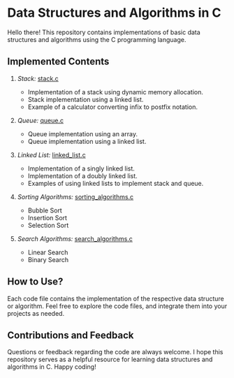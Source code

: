 # Data Structures and Algorithms in C

Hello there! This repository contains implementations of basic data structures and algorithms using the C programming language.

## Implemented Contents

1. *Stack:* [stack.c](stack.c)
   - Implementation of a stack using dynamic memory allocation.
   - Stack implementation using a linked list.
   - Example of a calculator converting infix to postfix notation.

2. *Queue:* [queue.c](queue.c)
   - Queue implementation using an array.
   - Queue implementation using a linked list.

3. *Linked List:* [linked_list.c](linked_list.c)
   - Implementation of a singly linked list.
   - Implementation of a doubly linked list.
   - Examples of using linked lists to implement stack and queue.

4. *Sorting Algorithms:* [sorting_algorithms.c](sorting_algorithms.c)
   - Bubble Sort
   - Insertion Sort
   - Selection Sort

5. *Search Algorithms:* [search_algorithms.c](search_algorithms.c)
   - Linear Search
   - Binary Search

## How to Use?

Each code file contains the implementation of the respective data structure or algorithm. Feel free to explore the code files, and integrate them into your projects as needed.

## Contributions and Feedback

Questions or feedback regarding the code are always welcome. I hope this repository serves as a helpful resource for learning data structures and algorithms in C. Happy coding!